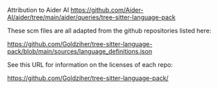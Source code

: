 Attribution to Aider AI https://github.com/Aider-AI/aider/tree/main/aider/queries/tree-sitter-language-pack

These scm files are all adapted from the github repositories listed here:

https://github.com/Goldziher/tree-sitter-language-pack/blob/main/sources/language_definitions.json

See this URL for information on the licenses of each repo:

https://github.com/Goldziher/tree-sitter-language-pack/

